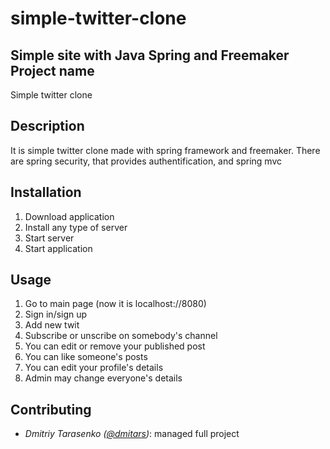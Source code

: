 # simple-twitter-clone
Simple site with Java Spring and Freemaker
Project name
----
Simple twitter clone

Description
----
It is simple twitter clone made with spring framework and freemaker. There are spring security, that provides authentification, and spring mvc

Installation
----
1. Download application
2. Install any type of server
3. Start server
4. Start application

Usage
----
1. Go to main page (now it is localhost://8080)
2. Sign in/sign up
3. Add new twit
4. Subscribe or unscribe on somebody's channel
5. You can edit or remove your published post
6. You can like someone's posts
7. You can edit your profile's details
6. Admin may change everyone's details

Contributing
----
* _Dmitriy Tarasenko ([@dmitars](github.com/dmitars))_: managed full project

